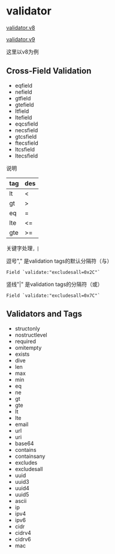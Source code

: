 # validator

[validator.v8](https://godoc.org/gopkg.in/go-playground/validator.v8#hdr-Baked_In_Validators_and_Tags)

[validator.v9](https://godoc.org/gopkg.in/go-playground/validator.v9)

这里以v8为例


## Cross-Field Validation

- eqfield
- nefield
- gtfield
- gtefield
- ltfield
- ltefield
- eqcsfield
- necsfield
- gtcsfield
- ftecsfield
- ltcsfield
- ltecsfield

说明

tag | des
--- | ---
lt | <
gt | >
eq | =
lte | <=
gte | >=

关键字处理`,` `|`

逗号"," 是validation tags的默认分隔符（与）
```
Field `validate:"excludesall=0x2C"`
```

竖线"|" 是validation tags的分隔符（或）
```
Field `validate:"excludesall=0x7C"`
```

## Validators and Tags

- structonly
- nostructlevel
- required
- omitempty
- exists
- dive
- len
- max
- min
- eq
- ne
- gt
- gte
- lt
- lte
- email
- url
- uri
- base64
- contains
- containsany
- excludes
- excludesall
- uuid
- uuid3
- uuid4
- uuid5
- ascii
- ip
- ipv4
- ipv6
- cidr
- cidrv4
- cidrv6
- mac
